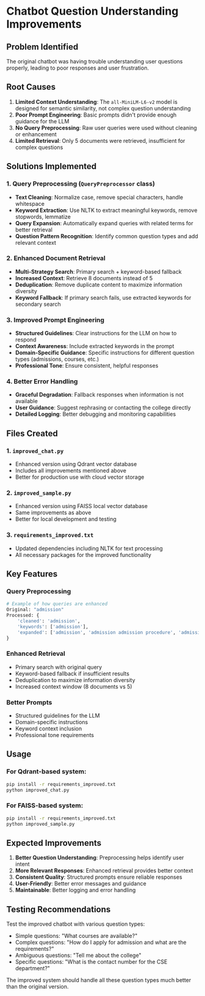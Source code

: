 # Chatbot Question Understanding Improvements

## Problem Identified
The original chatbot was having trouble understanding user questions properly, leading to poor responses and user frustration.

## Root Causes
1. **Limited Context Understanding**: The `all-MiniLM-L6-v2` model is designed for semantic similarity, not complex question understanding
2. **Poor Prompt Engineering**: Basic prompts didn't provide enough guidance for the LLM
3. **No Query Preprocessing**: Raw user queries were used without cleaning or enhancement
4. **Limited Retrieval**: Only 5 documents were retrieved, insufficient for complex questions

## Solutions Implemented

### 1. Query Preprocessing (`QueryPreprocessor` class)
- **Text Cleaning**: Normalize case, remove special characters, handle whitespace
- **Keyword Extraction**: Use NLTK to extract meaningful keywords, remove stopwords, lemmatize
- **Query Expansion**: Automatically expand queries with related terms for better retrieval
- **Question Pattern Recognition**: Identify common question types and add relevant context

### 2. Enhanced Document Retrieval
- **Multi-Strategy Search**: Primary search + keyword-based fallback
- **Increased Context**: Retrieve 8 documents instead of 5
- **Deduplication**: Remove duplicate content to maximize information diversity
- **Keyword Fallback**: If primary search fails, use extracted keywords for secondary search

### 3. Improved Prompt Engineering
- **Structured Guidelines**: Clear instructions for the LLM on how to respond
- **Context Awareness**: Include extracted keywords in the prompt
- **Domain-Specific Guidance**: Specific instructions for different question types (admissions, courses, etc.)
- **Professional Tone**: Ensure consistent, helpful responses

### 4. Better Error Handling
- **Graceful Degradation**: Fallback responses when information is not available
- **User Guidance**: Suggest rephrasing or contacting the college directly
- **Detailed Logging**: Better debugging and monitoring capabilities

## Files Created

### 1. `improved_chat.py`
- Enhanced version using Qdrant vector database
- Includes all improvements mentioned above
- Better for production use with cloud vector storage

### 2. `improved_sample.py`
- Enhanced version using FAISS local vector database
- Same improvements as above
- Better for local development and testing

### 3. `requirements_improved.txt`
- Updated dependencies including NLTK for text processing
- All necessary packages for the improved functionality

## Key Features

### Query Preprocessing
```python
# Example of how queries are enhanced
Original: "admission"
Processed: {
    'cleaned': 'admission',
    'keywords': ['admission'],
    'expanded': ['admission', 'admission admission procedure', 'admission how to apply', ...]
}
```

### Enhanced Retrieval
- Primary search with original query
- Keyword-based fallback if insufficient results
- Deduplication to maximize information diversity
- Increased context window (8 documents vs 5)

### Better Prompts
- Structured guidelines for the LLM
- Domain-specific instructions
- Keyword context inclusion
- Professional tone requirements

## Usage

### For Qdrant-based system:
```bash
pip install -r requirements_improved.txt
python improved_chat.py
```

### For FAISS-based system:
```bash
pip install -r requirements_improved.txt
python improved_sample.py
```

## Expected Improvements

1. **Better Question Understanding**: Preprocessing helps identify user intent
2. **More Relevant Responses**: Enhanced retrieval provides better context
3. **Consistent Quality**: Structured prompts ensure reliable responses
4. **User-Friendly**: Better error messages and guidance
5. **Maintainable**: Better logging and error handling

## Testing Recommendations

Test the improved chatbot with various question types:
- Simple questions: "What courses are available?"
- Complex questions: "How do I apply for admission and what are the requirements?"
- Ambiguous questions: "Tell me about the college"
- Specific questions: "What is the contact number for the CSE department?"

The improved system should handle all these question types much better than the original version. 
